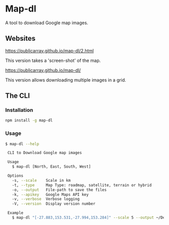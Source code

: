 # Map-dl

A tool to download Google map images.

## Websites
https://publicarray.github.io/map-dl/2.html

This version takes a 'screen-shot' of the map.

https://publicarray.github.io/map-dl/

This version allows downloading multiple images in a grid.

## The CLI

### Installation

```bash
npm install -g map-dl
```

### Usage

```bash
$ map-dl --help

 CLI to Download Google map images

 Usage
   $ map-dl [North, East, South, West]

 Options
   -s, --scale    Scale in km
   -t, --type     Map Type: roadmap, satellite, terrain or hybrid
   -o, --output   File-path to save the files
   -k, --apikey   Google Maps API key
   -v, --verbose  Verbose logging
   -V, --version  Display version number

 Example
   $ map-dl "[-27.883,153.531,-27.994,153.284]" --scale 5 --output ~/Desktop/map
```
